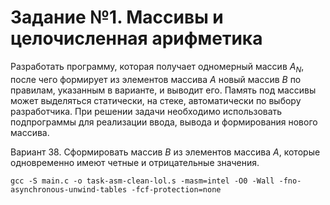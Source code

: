 # Задание №1. Массивы и целочисленная арифметика

Разработать программу, которая получает одномерный массив $A_N$, после
чего формирует из элементов массива $A$ новый массив $B$ по правилам,
указанным в варианте, и выводит его. Память под массивы может
выделяться статически, на стеке, автоматически по выбору разработчика.
При решении задачи необходимо использовать подпрограммы для
реализации ввода, вывода и формирования нового массива.

Вариант 38. Сформировать массив $B$ из элементов массива $A$, которые
одновременно имеют четные и отрицательные значения.

```shell
gcc -S main.c -o task-asm-clean-lol.s -masm=intel -O0 -Wall -fno-asynchronous-unwind-tables -fcf-protection=none
```
